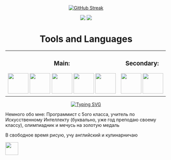 
<div align="center">
  
  [![GitHub Streak](http://github-readme-streak-stats.herokuapp.com?user=ZenSam7&theme=nord)](vision-friendly-dark)
  <!-- ![LeetCode Stats](https://leetcard.jacoblin.cool/ZenSam7?theme=nord&font=Rubik) -->
  
  <!-- ![](http://github-profile-summary-cards.vercel.app/api/cards/profile-details?username=ZenSam7&theme=blueberry) -->
  ![](http://github-profile-summary-cards.vercel.app/api/cards/repos-per-language?username=ZenSam7&theme=blueberry)
  ![](http://github-profile-summary-cards.vercel.app/api/cards/most-commit-language?username=ZenSam7&theme=blueberry)
</div>


<h1 align="center">Tools and Languages</h1>

<table align="center">
  <tr>
    <td>
      <div align="center">
        <h3>Main:</h3>
        <img src="https://cdn-icons-png.flaticon.com/64/5968/5968350.png" height="64"> 
        <img src="https://cdn-icons-png.flaticon.com/64/5968/5968342.png" height="64"> 
        <img src="https://cdn.akamai.steamstatic.com/steamcommunity/public/images/avatars/0e/0e40f819f7760db7100b872db2e937b200deac6c_medium.jpg" height="64">
        <img src="https://oopy.lazyrockets.com/api/v2/notion/image?src=https:%2F%2Fnoticon-static.tammolo.com%2Fdgggcrkxq%2Fimage%2Fupload%2Fv1568175385%2Fnoticon%2Fiodu1jssf0kwe4oie2dt.png&blockId=c9ffa4b5-c25a-40eb-9ce3-93af59fb1201" height="64"> 
        <img src="https://cdn.cloudflare.steamstatic.com/steamcommunity/public/images/avatars/21/21a30461549a437411ed6b6f6530055d748b05da_medium.jpg" height="64"> 
      </div>
    </td>
    <td>
      <div align="center">
        <h3>Secondary:</h3>
        <img src="https://cdn-icons-png.flaticon.com/64/6132/6132222.png" height="64"> 
        <img src="https://logosdownload.com/logo/arduino-logo-big.png" height="64"> 
      </div>
    </td>
  </tr>
</table>

<div align="center">

  <!-- font=Gabriola -->
  [![Typing SVG](https://readme-typing-svg.herokuapp.com?font=Cambria+Math&size=30&height=70&center=true&random=true&lines=Python+%26+Go+one+love+❤️;❤️+МурМурМур+❤️;:333333;(づ｡◕‿‿◕｡)づ)](https://git.io/typing-svg)  
</div> 

Немного обо мне:
Программист с 5ого класса, учитель по Искусственному Интеллекту (буквально, уже год преподаю своему классу), олимпиадник и мечусь на золотую медаль

В свободное время рисую, учу английский и кулинарничаю

<span style="display: inline-block;"><a href="https://t.me/ZenSam7" target="blank"><img align="center" src="https://cdn-icons-png.flaticon.com/512/2504/2504941.png" height="40" /></a></span>
